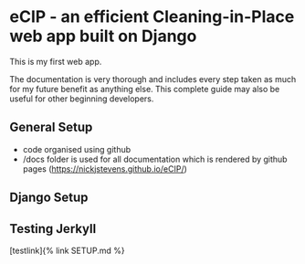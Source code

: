 # eCIP - an efficient Cleaning-in-Place web app built on Django
This is my first web app.

The documentation is very thorough and includes every step taken as much for my future benefit as anything else. This complete guide may also be useful for other beginning developers.

## General Setup
* code organised using github
* /docs folder is used for all documentation which is rendered by github pages (https://nickjstevens.github.io/eCIP/)

## Django Setup





## Testing Jerkyll
[testlink]{% link SETUP.md %}
